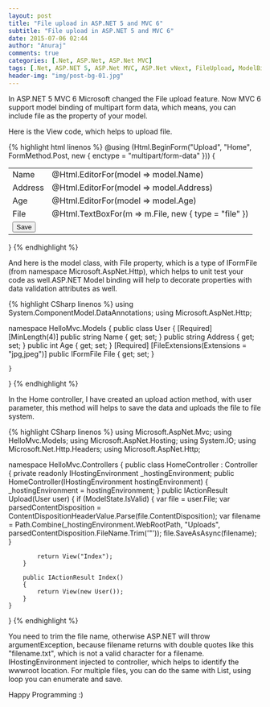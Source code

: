 ```yaml
---
layout: post
title: "File upload in ASP.NET 5 and MVC 6"
subtitle: "File upload in ASP.NET 5 and MVC 6"
date: 2015-07-06 02:44
author: "Anuraj"
comments: true
categories: [.Net, ASP.Net, ASP.Net MVC]
tags: [.Net, ASP.NET 5, ASP.Net MVC, ASP.Net vNext, FileUpload, ModelBinding]
header-img: "img/post-bg-01.jpg"
---
```

In ASP.NET 5 MVC 6 Microsoft changed the File upload feature. Now MVC 6 support model binding of multipart form data, which means, you can include file as the property of your model.

Here is the View code, which helps to upload file.

{% highlight html linenos %}
@using (Html.BeginForm("Upload", "Home", 
    FormMethod.Post, new { enctype = "multipart/form-data" }))
{
    <table>
        <tr>
            <td>Name</td>
            <td>@Html.EditorFor(model => model.Name)</td>
        </tr>
        <tr>
            <td>Address</td>
            <td>@Html.EditorFor(model => model.Address)</td>
        </tr>
        <tr>
            <td>Age</td>
            <td>@Html.EditorFor(model => model.Age)</td>
        </tr>
        <tr>
            <td>File</td>
            <td>@Html.TextBoxFor(m => m.File, new { type = "file" })</td>
        </tr>
        <tr>
            <td colspan="2">
                 <input type="submit" value="Save" />
            </td>
        </tr>
    </table>
}
{% endhighlight %}

And here is the model class, with File property, which is a type of IFormFile (from namespace Microsoft.AspNet.Http), which helps to unit test your code as well.ASP.NET Model binding will help to decorate properties with data validation attributes as well.

{% highlight CSharp linenos %}
using System.ComponentModel.DataAnnotations;
using Microsoft.AspNet.Http;

namespace HelloMvc.Models
{
    public class User
    {
        [Required]
        [MinLength(4)]
        public string Name { get; set; }
        public string Address { get; set; }
        public int Age { get; set; }
        [Required]
        [FileExtensions(Extensions = "jpg,jpeg")]
        public IFormFile File { get; set; }

    }    
}
{% endhighlight %}

In the Home controller, I have created an upload action method, with user parameter, this method will helps to save the data and uploads the file to file system.

{% highlight CSharp linenos %}
using Microsoft.AspNet.Mvc;
using HelloMvc.Models;
using Microsoft.AspNet.Hosting;
using System.IO;
using Microsoft.Net.Http.Headers;
using Microsoft.AspNet.Http;

namespace HelloMvc.Controllers
{
    public class HomeController : Controller
    {
        private readonly IHostingEnvironment _hostingEnvironment;
        public HomeController(IHostingEnvironment hostingEnvironment)
        {
            _hostingEnvironment = hostingEnvironment;
        }
        public IActionResult Upload(User user)
        {
            if (ModelState.IsValid)
            {
                var file = user.File;
                var parsedContentDisposition =
                    ContentDispositionHeaderValue.Parse(file.ContentDisposition);
                var filename = Path.Combine(_hostingEnvironment.WebRootPath,
                    "Uploads", parsedContentDisposition.FileName.Trim('"'));
                file.SaveAsAsync(filename);
            }

            return View("Index");
        }

        public IActionResult Index()
        {
            return View(new User());
        }
    }
}
{% endhighlight %}

You need to trim the file name, otherwise ASP.NET will throw argumentException, because filename returns with double quotes like this "filename.txt", which is not a valid character for a filename. IHostingEnvironment injected to controller, which helps to identify the wwwroot location. For multiple files, you can do the same with List<IFormFile>, using loop you can enumerate and save. 

Happy Programming :)
